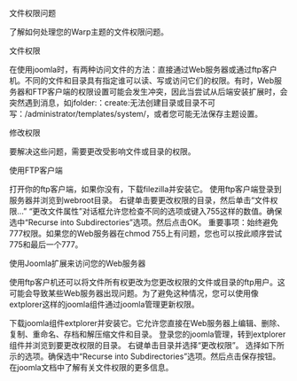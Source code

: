 文件权限问题

了解如何处理您的Warp主题的文件权限问题。

文件权限

在使用joomla时，有两种访问文件的方法：直接通过Web服务器或通过ftp客户机。不同的文件和目录具有指定谁可以读、写或访问它们的权限。有时，Web服务器和FTP客户端的权限设置可能会发生冲突，因此当尝试从后端安装扩展时，会突然遇到消息，如jfolder:：create:无法创建目录或目录不可写：/administrator/templates/system/，或者您可能无法保存主题设置。

修改权限

要解决这些问题，需要更改受影响文件或目录的权限。

使用FTP客户端

打开你的ftp客户端，如果你没有，下载filezilla并安装它。
使用ftp客户端登录到服务器并浏览到webroot目录。
右键单击要更改权限的目录，然后单击“文件权限…”
“更改文件属性”对话框允许您检查不同的选项或键入755这样的数值。确保选中“Recurse into Subdirectories”选项。然后点击OK。
重要事项：始终避免777权限。如果您的Web服务器在chmod 755上有问题，您也可以按此顺序尝试775和最后一个777。

使用Joomla扩展来访问您的Web服务器

使用ftp客户机还可以将文件所有权更改为您更改权限的文件或目录的ftp用户。这可能会导致某些Web服务器出现问题。为了避免这种情况，您可以使用像extplorer这样的joomla组件通过joomla管理更新权限。

下载joomla组件extplorer并安装它。它允许您直接在Web服务器上编辑、删除、复制、重命名、存档和解压缩文件和目录。
登录您的joomla管理，转到extplorer组件并浏览到要更改权限的目录。
右键单击目录并选择“更改权限”。
选择如下所示的选项。确保选中“Recurse into Subdirectories”选项。然后点击保存按钮。
在joomla文档中了解有关文件权限的更多信息。